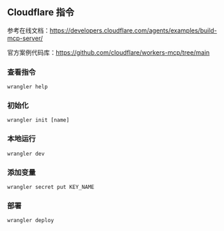 ## Cloudflare 指令

参考在线文档：https://developers.cloudflare.com/agents/examples/build-mcp-server/

官方案例代码库：https://github.com/cloudflare/workers-mcp/tree/main

### 查看指令
```
wrangler help
```

### 初始化
```
wrangler init [name]
```

### 本地运行
```
wrangler dev
```

### 添加变量
```
wrangler secret put KEY_NAME
```

### 部署
```
wrangler deploy
```
